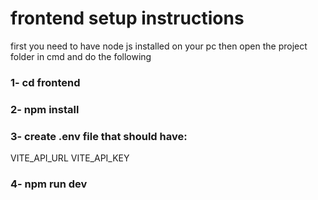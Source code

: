 # frontend setup instructions

first you need to have node js installed on your pc then open the project folder in cmd and do the following

### 1- cd frontend

### 2- npm install

### 3- create .env file that should have:

VITE_API_URL
VITE_API_KEY

### 4- npm run dev
